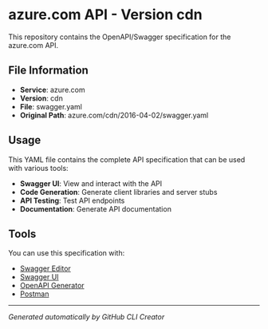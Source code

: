 # azure.com API - Version cdn

This repository contains the OpenAPI/Swagger specification for the azure.com API.

## File Information

- **Service**: azure.com
- **Version**: cdn
- **File**: swagger.yaml
- **Original Path**: azure.com/cdn/2016-04-02/swagger.yaml

## Usage

This YAML file contains the complete API specification that can be used with various tools:

- **Swagger UI**: View and interact with the API
- **Code Generation**: Generate client libraries and server stubs
- **API Testing**: Test API endpoints
- **Documentation**: Generate API documentation

## Tools

You can use this specification with:

- [Swagger Editor](https://editor.swagger.io/)
- [Swagger UI](https://swagger.io/tools/swagger-ui/)
- [OpenAPI Generator](https://openapi-generator.tech/)
- [Postman](https://www.postman.com/)

---

*Generated automatically by GitHub CLI Creator*
